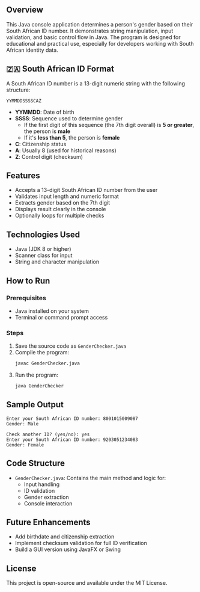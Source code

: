 ## Overview
This Java console application determines a person's gender based on their South African ID number. It demonstrates string manipulation, input validation, and basic control flow in Java. The program is designed for educational and practical use, especially for developers working with South African identity data.

## 🇿🇦 South African ID Format
A South African ID number is a 13-digit numeric string with the following structure:

```
YYMMDDSSSSCAZ
```

- **YYMMDD**: Date of birth
- **SSSS**: Sequence used to determine gender
  - If the first digit of this sequence (the 7th digit overall) is **5 or greater**, the person is **male**
  - If it's **less than 5**, the person is **female**
- **C**: Citizenship status
- **A**: Usually 8 (used for historical reasons)
- **Z**: Control digit (checksum)

## Features
- Accepts a 13-digit South African ID number from the user
- Validates input length and numeric format
- Extracts gender based on the 7th digit
- Displays result clearly in the console
- Optionally loops for multiple checks

## Technologies Used
- Java (JDK 8 or higher)
- Scanner class for input
- String and character manipulation

## How to Run

### Prerequisites
- Java installed on your system
- Terminal or command prompt access

### Steps
1. Save the source code as `GenderChecker.java`
2. Compile the program:
   ```bash
   javac GenderChecker.java
   ```
3. Run the program:
   ```bash
   java GenderChecker
   ```

## Sample Output
```
Enter your South African ID number: 8001015009087
Gender: Male

Check another ID? (yes/no): yes
Enter your South African ID number: 9203051234083
Gender: Female
```

## Code Structure
- `GenderChecker.java`: Contains the main method and logic for:
  - Input handling
  - ID validation
  - Gender extraction
  - Console interaction

## Future Enhancements
- Add birthdate and citizenship extraction
- Implement checksum validation for full ID verification
- Build a GUI version using JavaFX or Swing

## License
This project is open-source and available under the MIT License.

